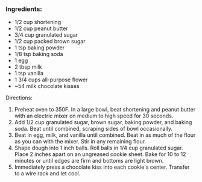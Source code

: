 ### Ingredients:
- 1/2 cup shortening
- 1/2 cup peanut butter
- 3/4 cup granulated sugar
- 1/2 cup packed brown sugar
- 1 tsp baking powder
- 1/8 tsp baking soda
- 1 egg
- 2 tbsp milk
- 1 tsp vanilla
- 1 3/4 cups all-purpose flower
- ~54 milk chocolate kisses

Directions:
1. Preheat oven to 350F. In a large bowl, beat shortening and peanut butter with an electric mixer on medium to high speed for 30 seconds.
2. Add 1/2 cup granulated sugar, brown sugar, baking powder, and baking soda. Beat until combined, scraping sides of bowl occasionally.
3. Beat in egg, milk, and vanilla until combined. Beat in as much of the flour as you can with the mixer. Stir in any remaining flour.
4. Shape dough into 1 inch balls. Roll balls in 1/4 cup granulated sugar. Place 2 inches apart on an ungreased cookie sheet. Bake for 10 to 12 minutes or until edges are firm and bottoms are light brown.
5. Immediately press a chocolate kiss into each cookie's center. Transfer to a wire rack and let cool.
